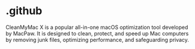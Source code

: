 # .github
CleanMyMac X is a popular all-in-one macOS optimization tool developed by MacPaw. It is designed to clean, protect, and speed up Mac computers by removing junk files, optimizing performance, and safeguarding privacy. 
